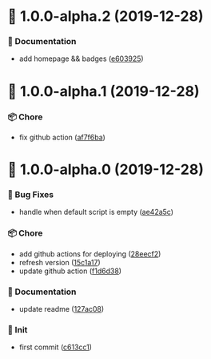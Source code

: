 # :tada: 1.0.0-alpha.2 (2019-12-28)


### :pencil: Documentation

* add homepage && badges ([e603925](https://github.com/PicGo/picgo-plugin-quick-capture/commit/e603925))



# :tada: 1.0.0-alpha.1 (2019-12-28)


### :package: Chore

* fix github action ([af7f6ba](https://github.com/PicGo/picgo-plugin-quick-capture/commit/af7f6ba))



# :tada: 1.0.0-alpha.0 (2019-12-28)


### :bug: Bug Fixes

* handle when default script is empty ([ae42a5c](https://github.com/PicGo/picgo-plugin-quick-capture/commit/ae42a5c))


### :package: Chore

* add github actions for deploying ([28eecf2](https://github.com/PicGo/picgo-plugin-quick-capture/commit/28eecf2))
* refresh version ([15c1a17](https://github.com/PicGo/picgo-plugin-quick-capture/commit/15c1a17))
* update github action ([f1d6d38](https://github.com/PicGo/picgo-plugin-quick-capture/commit/f1d6d38))


### :pencil: Documentation

* update readme ([127ac08](https://github.com/PicGo/picgo-plugin-quick-capture/commit/127ac08))


### :pushpin: Init

* first commit ([c613cc1](https://github.com/PicGo/picgo-plugin-quick-capture/commit/c613cc1))



